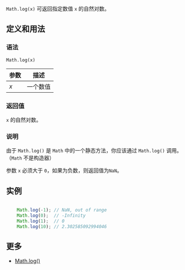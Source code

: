 `Math.log(x)` 可返回指定数值 `x` 的自然对数。

## 定义和用法

### 语法

`Math.log(x)`

| 参数 | 描述 |
| --- | --- |
| _x_ | 一个数值 |

### 返回值

`x` 的自然对数。

### 说明

由于 `Math.log()` 是 `Math` 中的一个静态方法，你应该通过 `Math.log()` 调用。（`Math` 不是构造器）

参数 `x` 必须大于 `0`，如果为负数，则返回值为`NaN`。

## 实例

```javascript

    Math.log(-1); // NaN, out of range
    Math.log(0);  // -Infinity
    Math.log(1);  // 0
    Math.log(10); // 2.302585092994046

```

## 更多

*   [Math.log()](https://developer.mozilla.org/zh-CN/docs/Web/JavaScript/Reference/Global_Objects/Math/log)